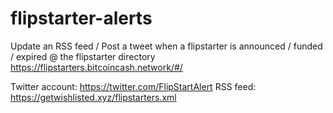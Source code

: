 # flipstarter-alerts
Update an RSS feed / Post a tweet when a flipstarter is announced / funded / expired @ the flipstarter directory https://flipstarters.bitcoincash.network/#/

Twitter account: https://twitter.com/FlipStartAlert
RSS feed: https://getwishlisted.xyz/flipstarters.xml
